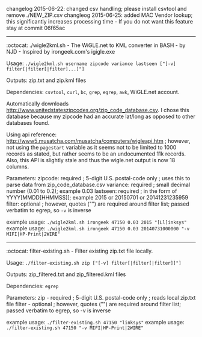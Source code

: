 changelog 2015-06-22: changed csv handling; please install csvtool and remove ./NEW_ZIP.csv
changleog 2015-06-25: added MAC Vendor lookup; this significantly increases processing time - If you do not want this feature stay at commit 06f65ac

---

:octocat: ./wigle2kml.sh - The WiGLE.net to KML converter in BASH - by NJD - Inspired by irongeek.com's igigle.exe

Usage: `./wigle2kml.sh username zipcode variance lastseen ["[-v] filter[|filter[|filter]...]"]`

Outputs: zip.txt and zip.kml files

Dependencies: `csvtool`, `curl`, `bc`, `grep`, `egrep`, `awk`, WiGLE.net account.

Automatically downloads http://www.unitedstateszipcodes.org/zip_code_database.csv.  I chose this database because my zipcode had an accurate lat/long as opposed to other databases found.

Using api reference: http://www5.musatcha.com/musatcha/computers/wigleapi.htm ; however, not using the `pagestart` variable as it seems not to be limited to 1000 records as stated, but rather seems to be an undocumented 11k records.  Also, this API is slightly stale and thus the wigle.net output is now 18 columns.

Parameters:
zipcode: required ; 5-digit U.S. postal-code only ; uses this to parse data from zip_code_database.csv
variance: required ; small decimal number (0.01 to 0.2); example 0.03
lastseen: required ; in the form of YYYY[MMDD[HHMMSS]]; example 2015 or 20150701 or 20141231235959
filter: optional ; however, quotes ("") are required around filter list; passed verbatim to egrep, so `-v` is inverse

example usage: `./wigle2kml.sh irongeek 47150 0.03 2015 "[Ll]inksys"`
example usage: `./wigle2kml.sh irongeek 47150 0.03 20140731000000 "-v MIFI|HP-Print|2WIRE"`


---


:octocat: filter-existing.sh - Filter existing zip.txt file locally.

Usage: `./filter-existing.sh zip ["[-v] filter[|filter[|filter]]"]`

Outputs: zip_filtered.txt and zip_filtered.kml files

Dependencies: `egrep`

Parameters:
zip - required ; 5-digit U.S. postal-code only ; reads local zip.txt file
filter - optional ; however, quotes ("") are required around filter list; passed verbatim to egrep, so -v is inverse

example usage: `./filter-existing.sh 47150 "linksys"`
example usage: `./filter-existing.sh 47150 "-v MIFI|HP-Print|2WIRE"`
